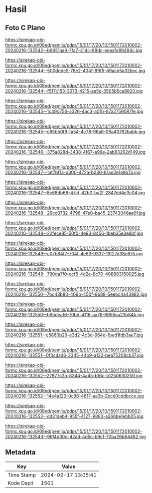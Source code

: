 # Hasil

## Foto C Plano

https://sirekap-obj-formc.kpu.go.id/08ed/pemilu/pdpr/15/01/17/20/10/1501172010002-20240216-132542--b9651aa6-7fa7-414c-88dc-eeaafa88494c.jpg

https://sirekap-obj-formc.kpu.go.id/08ed/pemilu/pdpr/15/01/17/20/10/1501172010002-20240216-132544--500dddc5-78e2-404f-89f5-49acd5a32bec.jpg

https://sirekap-obj-formc.kpu.go.id/08ed/pemilu/pdpr/15/01/17/20/10/1501172010002-20240216-132544--f517c153-3073-4215-ae5d-3505b5ca8820.jpg

https://sirekap-obj-formc.kpu.go.id/08ed/pemilu/pdpr/15/01/17/20/10/1501172010002-20240216-132545--1c49d756-a326-4ac3-a01b-87a2759087fe.jpg

https://sirekap-obj-formc.kpu.go.id/08ed/pemilu/pdpr/15/01/17/20/10/1501172010002-20240216-132545--c65bb0f9-fa54-4c78-96a0-09a43762babb.jpg

https://sirekap-obj-formc.kpu.go.id/08ed/pemilu/pdpr/15/01/17/20/10/1501172010002-20240216-132546--375a828d-3438-4f67-a99e-2ab83292d149.jpg

https://sirekap-obj-formc.kpu.go.id/08ed/pemilu/pdpr/15/01/17/20/10/1501172010002-20240216-132547--1af7bf1a-d300-472a-b230-81ad2e1e9b7a.jpg

https://sirekap-obj-formc.kpu.go.id/08ed/pemilu/pdpr/15/01/17/20/10/1501172010002-20240216-132547--8c68db66-47cf-42b0-ba2f-2847dd4e3c04.jpg

https://sirekap-obj-formc.kpu.go.id/08ed/pemilu/pdpr/15/01/17/20/10/1501172010002-20240216-132548--26cc0732-4796-47e0-ba45-23743048ae0f.jpg

https://sirekap-obj-formc.kpu.go.id/08ed/pemilu/pdpr/15/01/17/20/10/1501172010002-20240216-132548--22fece85-50f0-4e93-8456-1beb35e3e8bf.jpg

https://sirekap-obj-formc.kpu.go.id/08ed/pemilu/pdpr/15/01/17/20/10/1501172010002-20240216-132549--c07b84f7-704f-4e83-9337-19f27d38e675.jpg

https://sirekap-obj-formc.kpu.go.id/08ed/pemilu/pdpr/15/01/17/20/10/1501172010002-20240216-132549--790da7f0-ccf5-4d2e-8c70-408883160025.jpg

https://sirekap-obj-formc.kpu.go.id/08ed/pemilu/pdpr/15/01/17/20/10/1501172010002-20240216-132550--7bc43b80-409b-450f-9688-5eebc4a43982.jpg

https://sirekap-obj-formc.kpu.go.id/08ed/pemilu/pdpr/15/01/17/20/10/1501172010002-20240216-132550--b95deaf6-70bd-4116-aa76-6956aa23b84b.jpg

https://sirekap-obj-formc.kpu.go.id/08ed/pemilu/pdpr/15/01/17/20/10/1501172010002-20240216-132551--c5860b29-e3d2-4c3d-964d-1bed1fdb3ae7.jpg

https://sirekap-obj-formc.kpu.go.id/08ed/pemilu/pdpr/15/01/17/20/10/1501172010002-20240216-132551--0f3cdad6-3345-44b9-a132-bea75208cb37.jpg

https://sirekap-obj-formc.kpu.go.id/08ed/pemilu/pdpr/15/01/17/20/10/1501172010002-20240216-132552--27877c2b-8344-4a45-b16c-b125063025ff.jpg

https://sirekap-obj-formc.kpu.go.id/08ed/pemilu/pdpr/15/01/17/20/10/1501172010002-20240216-132552--14e4a120-0c96-4817-aa3b-2bcd0cddbcce.jpg

https://sirekap-obj-formc.kpu.go.id/08ed/pemilu/pdpr/15/01/17/20/10/1501172010002-20240216-132553--dd31deb4-955f-4127-9883-a266be1ebb05.jpg

https://sirekap-obj-formc.kpu.go.id/08ed/pemilu/pdpr/15/01/17/20/10/1501172010002-20240216-132543--96f4d30d-42ad-4d5c-b9c1-70ba26b64462.jpg


## Metadata

| Key        | Value               |
| ---------- | ------------------- |
| Time Stamp | 2024-02-17 13:05:41 |
| Kode Dapil | 1501                |



